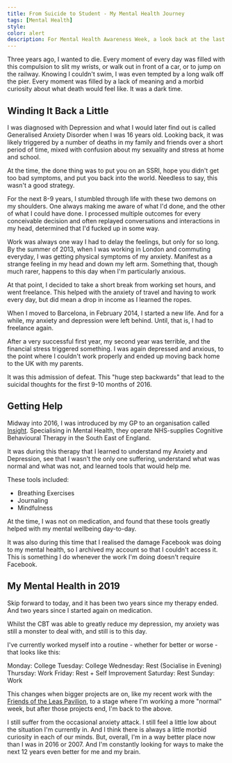 ```yaml
---
title: From Suicide to Student - My Mental Health Journey
tags: [Mental Health]
style: 
color: alert
description: For Mental Health Awareness Week, a look back at the last few years of my Mental Health journey.
---
```


Three years ago, I wanted to die. Every moment of every day was filled with this compulsion to slit my wrists, or walk out in front of a car, or to jump on the railway. Knowing I couldn't swim, I was even tempted by a long walk off the pier. Every moment was filled by a lack of meaning and a morbid curiosity about what death would feel like. It was a dark time. 

## Winding It Back a Little 
I was diagnosed with Depression and what I would later find out is called Generalised Anxiety Disorder when I was 16 years old. Looking back, it was likely triggered by a number of deaths in my family and friends over a short period of time, mixed with confusion about my sexuality and stress at home and school.

At the time, the done thing was to put you on an SSRI, hope you didn't get too bad symptoms, and put you back into the world. Needless to say, this wasn't a good strategy. 

For the next 8-9 years, I stumbled through life with these two demons on my shoulders. One always making me aware of what I'd done, and the other of what I could have done. I processed multiple outcomes for every conceivable decision and often replayed conversations and interactions in my head, determined that I'd fucked up in some way.

Work was always one way I had to delay the feelings, but only for so long. By the summer of 2013, when I was working in London and commuting everyday, I was getting physical symptoms of my anxiety. Manifest as a strange feeling in my head and down my left arm. Something that, though much rarer, happens to this day when I'm particularly anxious. 

At that point, I decided to take a short break from working set hours, and went freelance. This helped with the anxiety of travel and having to work every day, but did mean a drop in income as I learned the ropes. 

When I moved to Barcelona, in February 2014, I started a new life. And for a while, my anxiety and depression were left behind. Until, that is, I had to freelance again. 

After a very successful first year, my second year was terrible, and the financial stress triggered something. I was again depressed and anxious, to the point where I couldn't work properly and ended up moving back home to the UK with my parents. 

It was this admission of defeat. This "huge step backwards" that lead to the suicidal thoughts for the first 9-10 months of 2016.

## Getting Help
Midway into 2016, I was introduced by my GP to an organisation called [Insight](https://www.insighthealthcare.org/). Specialising in Mental Health, they operate NHS-supplies Cognitive Behavioural Therapy in the South East of England.

It was during this therapy that I learned to understand my Anxiety and Depression, see that I wasn't the only one suffering, understand what was normal and what was not, and learned tools that would help me.

These tools included:
- Breathing Exercises
- Journaling
- Mindfulness

At the time, I was not on medication, and found that these tools greatly helped with my mental wellbeing day-to-day. 

It was also during this time that I realised the damage Facebook was doing to my mental health, so I archived my account so that I couldn't access it. This is something I do whenever the work I'm doing doesn't require Facebook.

## My Mental Health in 2019
Skip forward to today, and it has been two years since my therapy ended. And two years since I started again on medication.

Whilst the CBT was able to greatly reduce my depression, my anxiety was still a monster to deal with, and still is to this day.

I've currently worked myself into a routine - whether for better or worse - that looks like this:

Monday: College
Tuesday: College
Wednesday: Rest (Socialise in Evening)
Thursday: Work
Friday: Rest + Self Improvement
Saturday: Rest
Sunday: Work

This changes when bigger projects are on, like my recent work with the [Friends of the Leas Pavilion](https://samhutchings.co/projects/lpa-exhibit), to a stage where I'm working a more "normal" week, but after those projects end, I'm back to the above. 

I still suffer from the occasional anxiety attack. I still feel a little low about the situation I'm currently in. And I think there is always a little morbid curiosity in each of our minds. But, overall, I'm in a way better place now than I was in 2016 or 2007. And I'm constantly looking for ways to make the next 12 years even better for me and my brain.